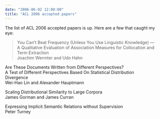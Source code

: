 ```yaml
---
date: "2006-06-02 12:00:00"
title: "ACL 2006 accepted papers"
---
```




The list of ACL 2006 accepted papers is up. Here are a few that caught my eye:

>You Can&rsquo;t Beat Frequency (Unless You Use Linguistic Knowledge) &#8212; A Qualitative Evaluation of Association Measures for Collocation and Term Extraction<br/>
Joachim Wermter and Udo Hahn

Are These Documents Written from Different Perspectives?<br/>
A Test of Different Perspectives Based On Statistical Distribution Divergence<br/>
Wei-Hao Lin and Alexander Hauptmann

Scaling Distributional Similarity to Large Corpora<br/>
James Gorman and James Curran

Expressing Implicit Semantic Relations without Supervision<br/>
Peter Turney



